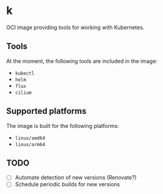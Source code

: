 # k

OCI image providing tools for working with Kubernetes.

## Tools

At the moment, the following tools are included in the image:
- `kubectl`
- `helm`
- `flux`
- `cilium`

## Supported platforms

The image is built for the following platforms:
- `linux/amd64`
- `linux/arm64`

## TODO

- [ ] Automate detection of new versions (Renovate?)
- [ ] Schedule periodic builds for new versions
